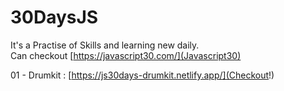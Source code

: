 # 30DaysJS

It's a Practise of Skills and learning new daily.\
Can checkout [https://javascript30.com/](Javascript30)

01 - Drumkit : [https://js30days-drumkit.netlify.app/](Checkout!)
